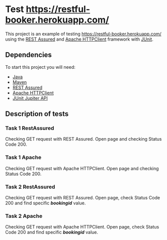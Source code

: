 # Test https://restful-booker.herokuapp.com/

This project is an example of testing https://restful-booker.herokuapp.com/ using the [REST Assured](https://mvnrepository.com/artifact/io.rest-assured/rest-assured) and [Apache HTTPClient](https://hc.apache.org/httpcomponents-client-5.2.x/) framework with [JUnit](https://mvnrepository.com/artifact/org.junit.jupiter/junit-jupiter-api).

## Dependencies

To start this project you will need:

- [Java](https://www.java.com/)
- [Maven](https://maven.apache.org/)
- [REST Assured](https://mvnrepository.com/artifact/io.rest-assured/rest-assured)
- [Apache HTTPClient](https://hc.apache.org/httpcomponents-client-5.2.x/)
- [JUnit Jupiter API](https://mvnrepository.com/artifact/org.junit.jupiter/junit-jupiter-api)

## Description of tests

### Task 1 RestAssured
Checking GET request with REST Assured. Open page and checking Status Code 200.

### Task 1 Apache
Checking GET request with Apache HTTPClient. Open page and checking Status Code 200.

### Task 2 RestAssured
Checking GET request with REST Assured. Open page, check Status Code 200 and find specific **_bookingid_** value.

### Task 2 Apache
Checking GET request with Apache HTTPClient. Open page, check Status Code 200 and find specific **_bookingid_** value.